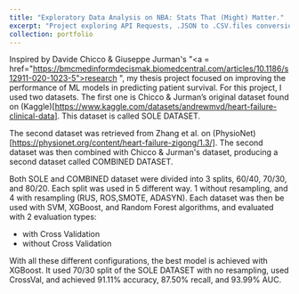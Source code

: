 ```yaml
---
title: "Exploratory Data Analysis on NBA: Stats That (Might) Matter."
excerpt: "Project exploring API Requests, .JSON to .CSV.files conversion, and EDA <br/><img src='/images/porfolio2.png'>"
collection: portfolio
---
```


Inspired by Davide Chicco & Giuseppe Jurman's "<a = href="https://bmcmedinformdecismak.biomedcentral.com/articles/10.1186/s12911-020-1023-5">research </a>", my thesis project focused on improving the performance of ML models in predicting patient survival. For this project, I used two datasets. The first one is Chicco & Jurman’s original dataset found on (Kaggle)[https://www.kaggle.com/datasets/andrewmvd/heart-failure-clinical-data]. This dataset is called SOLE DATASET. 

The second dataset was retrieved from Zhang et al. on (PhysioNet)[https://physionet.org/content/heart-failure-zigong/1.3/]. The second dataset was then combined with Chicco & Jurman's dataset, producing a second dataset called COMBINED DATASET.

Both SOLE and COMBINED dataset were divided into 3 splits, 60/40, 70/30, and 80/20. Each split was used in 5 different way. 1 without resampling, and 4 with resampling (RUS, ROS,SMOTE, ADASYN). Each dataset was then be used with SVM, XGBoost, and Random Forest algorithms, and evaluated with 2 evaluation types: 
* with Cross Validation
* without Cross Validation

With all these different configurations, the best model is achieved with XGBoost. It used 70/30 split of the SOLE DATASET with no resampling, used CrossVal, and achieved  91.11% accuracy, 87.50% recall, and 93.99% AUC.